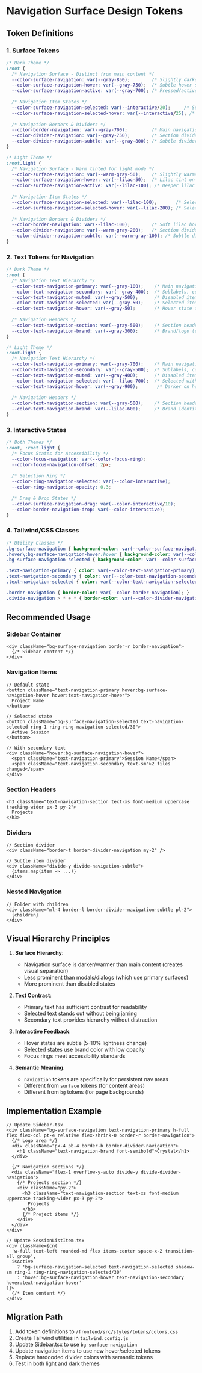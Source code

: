 # Navigation Surface Design Tokens

## Token Definitions

### 1. Surface Tokens

```css
/* Dark Theme */
:root {
  /* Navigation Surface - Distinct from main content */
  --color-surface-navigation: var(--gray-850);        /* Slightly darker than surface-primary */
  --color-surface-navigation-hover: var(--gray-750);  /* Subtle hover state */
  --color-surface-navigation-active: var(--gray-700); /* Pressed/active state */
  
  /* Navigation Item States */
  --color-surface-navigation-selected: var(--interactive/20);     /* Selected item background */
  --color-surface-navigation-selected-hover: var(--interactive/25); /* Selected + hover */
  
  /* Navigation Borders & Dividers */
  --color-border-navigation: var(--gray-700);         /* Main navigation border */
  --color-divider-navigation: var(--gray-750);        /* Section dividers */
  --color-divider-navigation-subtle: var(--gray-800); /* Subtle dividers between items */
}

/* Light Theme */
:root.light {
  /* Navigation Surface - Warm tinted for light mode */
  --color-surface-navigation: var(--warm-gray-50);    /* Slightly warmer than bg-primary */
  --color-surface-navigation-hover: var(--lilac-50);  /* Lilac tint on hover */
  --color-surface-navigation-active: var(--lilac-100); /* Deeper lilac when pressed */
  
  /* Navigation Item States */
  --color-surface-navigation-selected: var(--lilac-100);       /* Selected with brand color */
  --color-surface-navigation-selected-hover: var(--lilac-200); /* Selected + hover */
  
  /* Navigation Borders & Dividers */
  --color-border-navigation: var(--lilac-100);        /* Soft lilac border */
  --color-divider-navigation: var(--warm-gray-200);   /* Section dividers */
  --color-divider-navigation-subtle: var(--warm-gray-100); /* Subtle dividers */
}
```

### 2. Text Tokens for Navigation

```css
/* Dark Theme */
:root {
  /* Navigation Text Hierarchy */
  --color-text-navigation-primary: var(--gray-100);    /* Main navigation labels */
  --color-text-navigation-secondary: var(--gray-400);  /* Sublabels, counts */
  --color-text-navigation-muted: var(--gray-500);      /* Disabled items */
  --color-text-navigation-selected: var(--gray-50);    /* Selected item text */
  --color-text-navigation-hover: var(--gray-50);       /* Hover state text */
  
  /* Navigation Headers */
  --color-text-navigation-section: var(--gray-500);    /* Section headers */
  --color-text-navigation-brand: var(--gray-300);      /* Brand/logo text */
}

/* Light Theme */
:root.light {
  /* Navigation Text Hierarchy */
  --color-text-navigation-primary: var(--gray-700);    /* Main navigation labels */
  --color-text-navigation-secondary: var(--gray-500);  /* Sublabels, counts */
  --color-text-navigation-muted: var(--gray-400);      /* Disabled items */
  --color-text-navigation-selected: var(--lilac-700);  /* Selected with brand color */
  --color-text-navigation-hover: var(--gray-900);       /* Darker on hover */
  
  /* Navigation Headers */
  --color-text-navigation-section: var(--gray-500);    /* Section headers */
  --color-text-navigation-brand: var(--lilac-600);     /* Brand identity */
}
```

### 3. Interactive States

```css
/* Both Themes */
:root, :root.light {
  /* Focus States for Accessibility */
  --color-focus-navigation: var(--color-focus-ring);
  --color-focus-navigation-offset: 2px;
  
  /* Selection Ring */
  --color-ring-navigation-selected: var(--color-interactive);
  --color-ring-navigation-opacity: 0.3;
  
  /* Drag & Drop States */
  --color-surface-navigation-drag: var(--color-interactive/10);
  --color-border-navigation-drop: var(--color-interactive);
}
```

### 4. Tailwind/CSS Classes

```css
/* Utility Classes */
.bg-surface-navigation { background-color: var(--color-surface-navigation); }
.hover\:bg-surface-navigation-hover:hover { background-color: var(--color-surface-navigation-hover); }
.bg-surface-navigation-selected { background-color: var(--color-surface-navigation-selected); }

.text-navigation-primary { color: var(--color-text-navigation-primary); }
.text-navigation-secondary { color: var(--color-text-navigation-secondary); }
.text-navigation-selected { color: var(--color-text-navigation-selected); }

.border-navigation { border-color: var(--color-border-navigation); }
.divide-navigation > * + * { border-color: var(--color-divider-navigation); }
```

## Recommended Usage

### Sidebar Container
```tsx
<div className="bg-surface-navigation border-r border-navigation">
  {/* Sidebar content */}
</div>
```

### Navigation Items
```tsx
// Default state
<button className="text-navigation-primary hover:bg-surface-navigation-hover hover:text-navigation-hover">
  Project Name
</button>

// Selected state
<button className="bg-surface-navigation-selected text-navigation-selected ring-1 ring-ring-navigation-selected/30">
  Active Session
</button>

// With secondary text
<div className="hover:bg-surface-navigation-hover">
  <span className="text-navigation-primary">Session Name</span>
  <span className="text-navigation-secondary text-sm">2 files changed</span>
</div>
```

### Section Headers
```tsx
<h3 className="text-navigation-section text-xs font-medium uppercase tracking-wider px-3 py-2">
  Projects
</h3>
```

### Dividers
```tsx
// Section divider
<div className="border-t border-divider-navigation my-2" />

// Subtle item divider
<div className="divide-y divide-navigation-subtle">
  {items.map(item => ...)}
</div>
```

### Nested Navigation
```tsx
// Folder with children
<div className="ml-4 border-l border-divider-navigation-subtle pl-2">
  {children}
</div>
```

## Visual Hierarchy Principles

1. **Surface Hierarchy**:
   - Navigation surface is darker/warmer than main content (creates visual separation)
   - Less prominent than modals/dialogs (which use primary surfaces)
   - More prominent than disabled states

2. **Text Contrast**:
   - Primary text has sufficient contrast for readability
   - Selected text stands out without being jarring
   - Secondary text provides hierarchy without distraction

3. **Interactive Feedback**:
   - Hover states are subtle (5-10% lightness change)
   - Selected states use brand color with low opacity
   - Focus rings meet accessibility standards

4. **Semantic Meaning**:
   - `navigation` tokens are specifically for persistent nav areas
   - Different from `surface` tokens (for content areas)
   - Different from `bg` tokens (for page backgrounds)

## Implementation Example

```tsx
// Update Sidebar.tsx
<div className="bg-surface-navigation text-navigation-primary h-full flex flex-col pt-4 relative flex-shrink-0 border-r border-navigation">
  {/* Logo area */}
  <div className="px-4 pb-4 border-b border-divider-navigation">
    <h1 className="text-navigation-brand font-semibold">Crystal</h1>
  </div>
  
  {/* Navigation sections */}
  <div className="flex-1 overflow-y-auto divide-y divide-divider-navigation">
    {/* Projects section */}
    <div className="py-2">
      <h3 className="text-navigation-section text-xs font-medium uppercase tracking-wider px-3 py-2">
        Projects
      </h3>
      {/* Project items */}
    </div>
  </div>
</div>

// Update SessionListItem.tsx
<div className={cn(
  'w-full text-left rounded-md flex items-center space-x-2 transition-all group',
  isActive 
    ? 'bg-surface-navigation-selected text-navigation-selected shadow-sm ring-1 ring-ring-navigation-selected/30' 
    : 'hover:bg-surface-navigation-hover text-navigation-secondary hover:text-navigation-hover'
)}>
  {/* Item content */}
</div>
```

## Migration Path

1. Add token definitions to `/frontend/src/styles/tokens/colors.css`
2. Create Tailwind utilities in `tailwind.config.js`
3. Update Sidebar.tsx to use `bg-surface-navigation`
4. Update navigation items to use new hover/selected tokens
5. Replace hardcoded divider colors with semantic tokens
6. Test in both light and dark themes